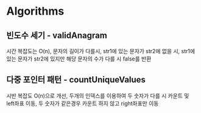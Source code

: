 # Algorithms

## 빈도수 세기 - validAnagram

시간 복잡도는 O(n), 문자의 길이가 다를시, str1에 있는 문자가 str2에 없을 시, str1에 있는 문자가 str2에 있지만 해당 문자의 수가 다를 시 false를 반환

## 다중 포인터 패턴 - countUniqueValues

시반 복잡도 O(n)으로 개선, 두개의 인덱스를 이용하여 두 숫자가 다를 시 카운트 및 left좌표 이동, 두 숫자가 같은경우 카운트 하지 않고 right좌표만 이동
